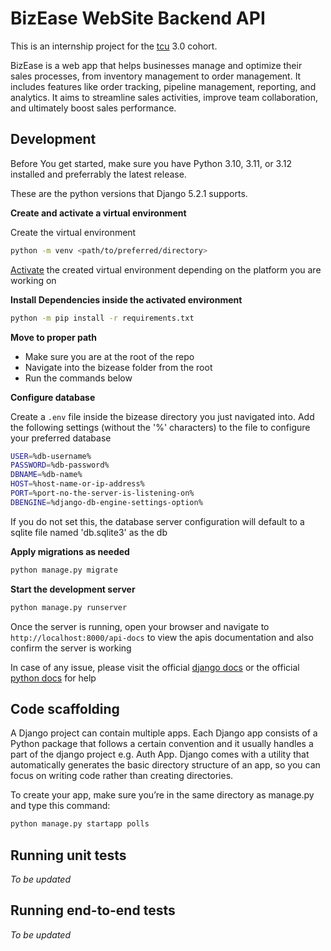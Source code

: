 # BizEase WebSite Backend API

This is an internship project for the [tcu](https://www.linkedin.com/company/techies-collab-and-upskill-on-live-project/) 3.0 cohort.

BizEase is a web app that helps businesses manage and optimize their sales processes, from inventory management to order management. 
It includes features like order tracking, pipeline management, reporting, and analytics. 
It aims to streamline sales activities, improve team collaboration, and ultimately boost sales performance. 

## Development

Before You get started, make sure you have Python 3.10, 3.11, or 3.12 installed and preferrably the latest release. 

These are the python versions that Django 5.2.1 supports.

**Create and activate a virtual environment**

Create the virtual environment
```bash
python -m venv <path/to/preferred/directory>
```

[Activate](https://docs.python.org/3/library/venv.html#how-venvs-work) the created virtual environment depending on the platform you are working on

**Install Dependencies inside the activated environment**

```bash
python -m pip install -r requirements.txt
```

**Move to proper path**

- Make sure you are at the root of the repo
- Navigate into the bizease folder from the root
- Run the commands below

**Configure database**

Create a `.env` file inside the bizease directory you just navigated into. Add the following settings (without the '%' characters) 
to the file to configure your preferred database
```bash
USER=%db-username%
PASSWORD=%db-password%
DBNAME=%db-name%
HOST=%host-name-or-ip-address%
PORT=%port-no-the-server-is-listening-on%
DBENGINE=%django-db-engine-settings-option%
```
If you do not set this, the database server configuration will default to a sqlite file named 'db.sqlite3' as the db

**Apply migrations as needed**

```bash
python manage.py migrate
```

**Start the development server**

```bash
python manage.py runserver
```
Once the server is running, open your browser and navigate to `http://localhost:8000/api-docs` to view the apis 
documentation and also confirm the server is working

In case of any issue, please visit the official [django docs](https://docs.djangoproject.com/en/5.2/) or the official [python  docs](https://docs.python.org/3/) for help

## Code scaffolding

A Django project can contain multiple apps. Each Django app consists of a Python package that follows a certain convention 
and it usually handles a part of the django project e.g. Auth App. Django comes with a utility that automatically generates 
the basic directory structure of an app, so you can focus on writing code rather than creating directories.

To create your app, make sure you’re in the same directory as manage.py and type this command:
```bash
python manage.py startapp polls
```

## Running unit tests

_To be updated_

## Running end-to-end tests

_To be updated_
